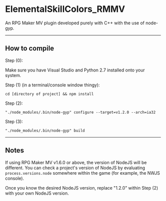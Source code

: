 # ElementalSkillColors_RMMV
An RPG Maker MV plugin developed purely with C++ with the use of node-gyp.

---

How to compile
---

Step (0):

Make sure you have Visual Studio and Python 2.7 installed onto your system. 

Step (1) (in a terminal/console window thingy):

`cd [directory of project] && npm install`

Step (2):

`"./node_modules/.bin/node-gyp" configure --target=v1.2.0 --arch=ia32`

Step (3):

`"./node_modules/.bin/node-gyp" build`

---

Notes
---

If using RPG Maker MV v1.6.0 or above, the version of NodeJS will be different. You can check a project's version of NodeJS by evaluating `process.versions.node` somewhere within the game (for example, the NWJS console).

Once you know the desired NodeJS version, replace "1.2.0" within Step (2) with your own NodeJS version.
